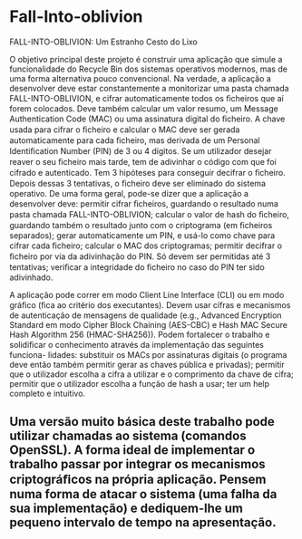 # Fall-Into-oblivion
FALL-INTO-OBLIVION: Um Estranho Cesto do Lixo

O objetivo principal deste projeto é construir uma aplicação que simule a funcionalidade do Recycle Bin dos sistemas operativos modernos, mas de uma forma alternativa pouco convencional. Na verdade, a aplicação a desenvolver deve estar constantemente a monitorizar uma pasta chamada FALL-INTO-OBLIVION, e cifrar automaticamente todos os ﬁcheiros que aí forem colocados. Deve também calcular um valor resumo, um Message Authentication
Code (MAC) ou uma assinatura digital do ﬁcheiro. A chave usada para cifrar o ﬁcheiro e calcular o MAC deve ser gerada automaticamente para cada ﬁcheiro, mas derivada de um Personal Identiﬁcation Number (PIN) de 3 ou 4 dígitos. Se um utilizador desejar reaver o seu ﬁcheiro mais tarde, tem de adivinhar o código com que foi cifrado e autenticado. Tem 3 hipóteses para conseguir decifrar o ﬁcheiro. Depois dessas 3 tentativas, o ﬁcheiro deve ser eliminado do sistema operativo.
De uma forma geral, pode-se dizer que a aplicação a desenvolver deve:
permitir cifrar ﬁcheiros, guardando o resultado numa pasta chamada FALL-INTO-OBLIVION;
calcular o valor de hash do ﬁcheiro, guardando também o resultado junto com o criptograma (em ﬁcheiros separados);
gerar automaticamente um PIN, e usá-lo como chave para cifrar cada ﬁcheiro; 
calcular o MAC dos criptogramas;
permitir decifrar o ﬁcheiro por via da adivinhação do PIN. Só devem ser permitidas até 3 tentativas;
veriﬁcar a integridade do ﬁcheiro no caso do PIN ter sido adivinhado.

A aplicação pode correr em modo Client Line Interface (CLI) ou em modo gráﬁco (ﬁca ao critério dos executantes). Devem usar cifras e mecanismos de autenticação de mensagens de qualidade (e.g., Advanced Encryption Standard em modo Cipher Block Chaining (AES-CBC) e Hash MAC Secure Hash Algorithm 256 (HMAC-SHA256)). Podem fortalecer o trabalho e solidiﬁcar o conhecimento através da implementação das seguintes funciona-
lidades:
substituir os MACs por assinaturas digitais (o programa deve então também permitir gerar as chaves pública e privadas);
permitir que o utilizador escolha a cifra a utilizar e o comprimento da chave de cifra;
permitir que o utilizador escolha a função de hash a usar; 
ter um help completo e intuitivo.

Uma versão muito básica deste trabalho pode utilizar chamadas ao sistema (comandos OpenSSL). A forma ideal de implementar o trabalho passar por integrar os mecanismos criptográﬁcos na própria aplicação. Pensem numa forma de atacar o sistema (uma falha da sua implementação) e dediquem-lhe um pequeno intervalo de tempo na apresentação.
---
